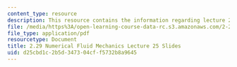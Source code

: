 ```yaml
---
content_type: resource
description: This resource contains the information regarding lecture 25 slides.
file: /media/https%3A/open-learning-course-data-rc.s3.amazonaws.com/2-29-numerical-fluid-mechanics-spring-2015/d25cbd1c2b5d347304cff5732b8a9645_MIT2_29S15_Lecture25.pdf
file_type: application/pdf
resourcetype: Document
title: 2.29 Numerical Fluid Mechanics Lecture 25 Slides
uid: d25cbd1c-2b5d-3473-04cf-f5732b8a9645
---
```

